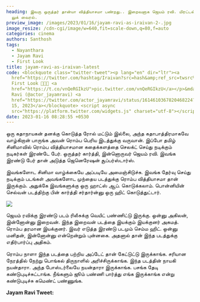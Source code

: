 ```yaml
---
heading: இவரு ஒருத்தர் தான்யா வித்தியாசமா பண்றது.. இறைவனாக ஜெயம் ரவி. மிரட்டல்
  லுக் வைரல்.
preview_image: /images/2023/01/16/jayam-ravi-as-iraivan-2-.jpg
image_resize: /cdn-cgi/image/w=640,fit=scale-down,q=80,f=auto
categories: cinema
authors: Santhosh
tags:
  - Nayanthara
  - Jayam Ravi
  - First Look
title: jayam-ravi-as-iraivan-latest
code: <blockquote class="twitter-tweet"><p lang="en" dir="ltr"><a
  href="https://twitter.com/hashtag/Iraivan?src=hash&amp;ref_src=twsrc%5Etfw">#Iraivan</a>
  First Look 🙏🏼🙂 <a
  href="https://t.co/vnQeRGIkzU">pic.twitter.com/vnQeRGIkzU</a></p>&mdash; Jayam
  Ravi (@actor_jayamravi) <a
  href="https://twitter.com/actor_jayamravi/status/1614610367820468224?ref_src=twsrc%5Etfw">January
  15, 2023</a></blockquote> <script async
  src="https://platform.twitter.com/widgets.js" charset="utf-8"></script>
date: 2023-01-16 08:28:55 +0530
---
```

ஒரு கதாநாயகன் தனக்கு கொடுத்த ரோல் மட்டும் இல்லை, அந்த கதாபாத்திரமாகவே வாழ்கிறான் பாருங்க அவன் ரொம்ப பெரிய இடத்துக்கு வருவான். இப்போ தமிழ் சினிமாவில் ரொம்ப வித்தியாசமான கதைக்களத்தை செலக்ட் செய்து நடிக்கும் நடிகர்கள் இரண்டே பேர். ஒருத்தர் கார்த்தி, இன்னொருவர் ஜெயம் ரவி. இவங்க இரண்டு பேர் தான் அடுத்த ஜெனெரேஷன் சூப்பர்ஸ்டார்ஸ்.

இவங்களோட சினிமா வாழ்க்கையே அப்படியே அமைஞ்சிடுச்சு. இவங்க தேர்வு செய்து நடிக்கும் படங்கள் அவங்களோட முந்தைய படத்துக்கு ரொம்ப வித்தியாசமா தான் இருக்கும். அதுக்கே இவங்களுக்கு ஒரு ஹாட்ஸ் ஆப். கொடுக்கலாம். பொன்னியின் செல்வன் படத்திற்கு பின் கார்த்தி சர்தார்ன்னு ஒரு ஹிட் கொடுத்துட்டார்.

![](/images/2023/01/16/jayam-ravi-as-iraivan-1-.jpg)

ஜெயம் ரவிக்கு இரண்டு படம் ரிலீசுக்கு வெயிட் பண்ணிட்டு இருக்கு. ஒன்னு அகிலன், இன்னோன்னு இறைவன். இந்த இறைவன் படத்தை இயக்கும் இயக்குனர் அகமத். ரொம்ப தரமான இயக்குனர். இவர் எடுத்த இரண்டு படமும் செம்ம ஹிட். ஒன்னு மனிதன், இன்னோன்னு என்றென்றும் புன்னகை. அதனால் தான் இந்த படத்துக்கு எதிர்பார்ப்பு அதிகம்.

ரொம்ப நாளா இந்த படத்தை பற்றிய அப்டேட் தான் கேட்டுட்டு இருக்காங்க. சரியான நேரத்தில் நேற்று பொங்கல் திருநாளில் அரிச்சிருக்காங்க. இந்த படத்தின் நாயகி நயன்தாரா. அந்த போஸ்டர்லையே நயன்தாரா இருக்காங்க. பசங்க தேடி கண்டுபுடிச்சுட்டாங்க. நீங்களும் ஜூம் பண்ணி பார்த்து எங்க இருக்காங்க என்று கண்டுபுடிச்சு கமெண்ட் பண்ணுங்க. 

**Jayam Ravi Tweet:**